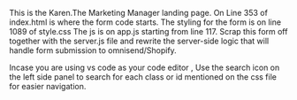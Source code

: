 This is the Karen.The Marketing Manager landing page.
On Line 353 of index.html is where the form code starts.
The styling for the form is on line 1089 of style.css
The js is on app.js starting from line 117.
Scrap this form off together with the server.js file and rewrite the server-side logic that will handle form submission to omnisend/Shopify.

Incase you are using vs code as your code editor , Use the search icon on the left side panel to search for each class or id mentioned on the css file for easier navigation.